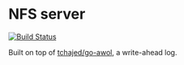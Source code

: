 # NFS server

[![Build Status](https://travis-ci.com/tchajed/go-nfs.svg?branch=master)](https://travis-ci.com/tchajed/go-nfs)

Built on top of [tchajed/go-awol](https://github.com/tchajed/go-awol), a write-ahead log.
